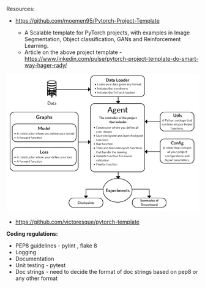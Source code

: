 Resources:

- https://github.com/moemen95/Pytorch-Project-Template 

  - A Scalable template for PyTorch projects, with examples in Image Segmentation, Object classification, GANs and Reinforcement Learning.
  - Article on the above project template - https://www.linkedin.com/pulse/pytorch-project-template-do-smart-way-hager-rady/
  
![Pytorch_project_template](images/pytorch_project_template.png)

- https://github.com/victoresque/pytorch-template


**Coding regulations:**

- PEP8 guidelines - pylint , flake 8 
- Logging
- Documentation
- Unit testing - pytest
- Doc strings - need to decide the format of doc strings based on pep8 or any other format
